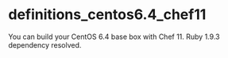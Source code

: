 definitions_centos6.4_chef11
============================

You can build your CentOS 6.4 base box with Chef 11. Ruby 1.9.3 dependency resolved.
